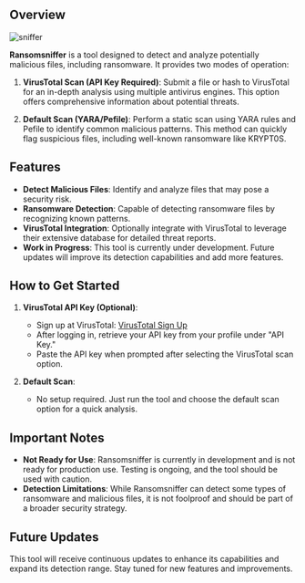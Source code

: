 ## Overview
![sniffer](https://github.com/user-attachments/assets/53ae63f4-f5ca-473c-b7ee-94a2b62a6e69)

**Ransomsniffer** is a tool designed to detect and analyze potentially malicious files, including ransomware. It provides two modes of operation:

1. **VirusTotal Scan (API Key Required)**: Submit a file or hash to VirusTotal for an in-depth analysis using multiple antivirus engines. This option offers comprehensive information about potential threats.

2. **Default Scan (YARA/Pefile)**: Perform a static scan using YARA rules and Pefile to identify common malicious patterns. This method can quickly flag suspicious files, including well-known ransomware like KRYPT0S.

## Features

- **Detect Malicious Files**: Identify and analyze files that may pose a security risk.
- **Ransomware Detection**: Capable of detecting ransomware files by recognizing known patterns.
- **VirusTotal Integration**: Optionally integrate with VirusTotal to leverage their extensive database for detailed threat reports.
- **Work in Progress**: This tool is currently under development. Future updates will improve its detection capabilities and add more features.

## How to Get Started

1. **VirusTotal API Key (Optional)**:
   - Sign up at VirusTotal: [VirusTotal Sign Up](https://www.virustotal.com/signup/)
   - After logging in, retrieve your API key from your profile under "API Key."
   - Paste the API key when prompted after selecting the VirusTotal scan option.

2. **Default Scan**:
   - No setup required. Just run the tool and choose the default scan option for a quick analysis.

## Important Notes

- **Not Ready for Use**: Ransomsniffer is currently in development and is not ready for production use. Testing is ongoing, and the tool should be used with caution.
- **Detection Limitations**: While Ransomsniffer can detect some types of ransomware and malicious files, it is not foolproof and should be part of a broader security strategy.

## Future Updates

This tool will receive continuous updates to enhance its capabilities and expand its detection range. Stay tuned for new features and improvements.
